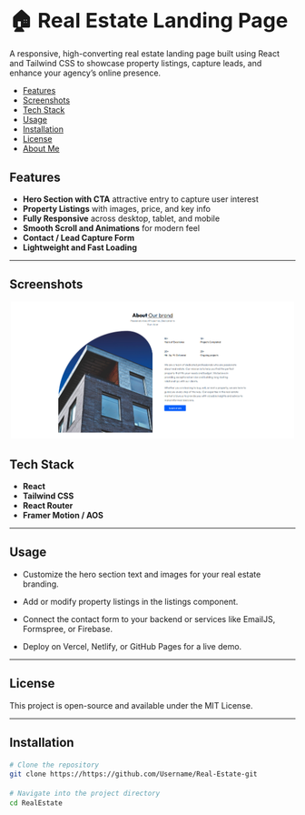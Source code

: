 # <h1 style="font-size: 36px; margin: 0;">🏠 Real Estate Landing Page</h1>

A responsive, high-converting real estate landing page built using React and Tailwind CSS to showcase property listings, capture leads, and enhance your agency’s online presence.

- [Features](#features)
- [Screenshots](#screenshots)
- [Tech Stack](#tech-stack)
- [Usage](#usage)
- [Installation](#installation)
- [License](#license)
- [About Me](#about-me)

## Features 

- **Hero Section with CTA** attractive entry to capture user interest
- **Property Listings** with images, price, and key info
- **Fully Responsive** across desktop, tablet, and mobile
- **Smooth Scroll and Animations** for modern feel
- **Contact / Lead Capture Form**
- **Lightweight and Fast Loading**

---
## Screenshots

<p align="center">
  <img src="/images/About.png" width="500"/>
</p>

## Tech Stack

- **React**
- **Tailwind CSS**
- **React Router**
- **Framer Motion / AOS**

---

## Usage

- Customize the hero section text and images for your real estate branding.

- Add or modify property listings in the listings component.

- Connect the contact form to your backend or services like EmailJS, Formspree, or Firebase.

- Deploy on Vercel, Netlify, or GitHub Pages for a live demo.

---

## License

This project is open-source and available under the MIT License.

---

## Installation

```bash
# Clone the repository
git clone https://https://github.com/Username/Real-Estate-git

# Navigate into the project directory
cd RealEstate
